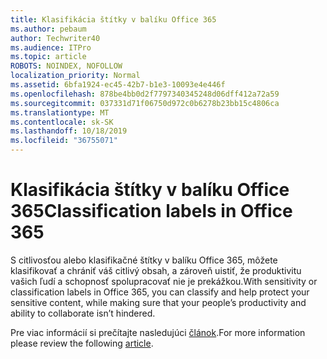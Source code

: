 ```yaml
---
title: Klasifikácia štítky v balíku Office 365
ms.author: pebaum
author: Techwriter40
ms.audience: ITPro
ms.topic: article
ROBOTS: NOINDEX, NOFOLLOW
localization_priority: Normal
ms.assetid: 6bfa1924-ec45-42b7-b1e3-10093e4e446f
ms.openlocfilehash: 878be4bb0d2f7797340345248d06dff412a72a59
ms.sourcegitcommit: 037331d71f06750d972c0b6278b23bb15c4806ca
ms.translationtype: MT
ms.contentlocale: sk-SK
ms.lasthandoff: 10/18/2019
ms.locfileid: "36755071"
---
```

# <a name="classification-labels-in-office-365"></a><span data-ttu-id="ac0be-102">Klasifikácia štítky v balíku Office 365</span><span class="sxs-lookup"><span data-stu-id="ac0be-102">Classification labels in Office 365</span></span>

<span data-ttu-id="ac0be-103">S citlivosťou alebo klasifikačné štítky v balíku Office 365, môžete klasifikovať a chrániť váš citlivý obsah, a zároveň uistiť, že produktivitu vašich ľudí a schopnosť spolupracovať nie je prekážkou.</span><span class="sxs-lookup"><span data-stu-id="ac0be-103">With sensitivity or classification labels in Office 365, you can classify and help protect your sensitive content, while making sure that your people’s productivity and ability to collaborate isn’t hindered.</span></span>

<span data-ttu-id="ac0be-104">Pre viac informácií si prečítajte nasledujúci [článok](https://docs.microsoft.com/office365/securitycompliance/sensitivity-labels).</span><span class="sxs-lookup"><span data-stu-id="ac0be-104">For more information please review the following [article](https://docs.microsoft.com/office365/securitycompliance/sensitivity-labels).</span></span>
